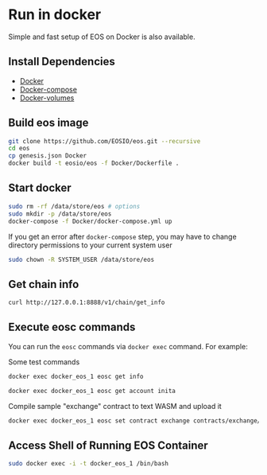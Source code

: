 # Run in docker

Simple and fast setup of EOS on Docker is also available. 

## Install Dependencies
 - [Docker](https://docs.docker.com)
 - [Docker-compose](https://github.com/docker/compose)
 - [Docker-volumes](https://github.com/cpuguy83/docker-volumes)

## Build eos image

```bash
git clone https://github.com/EOSIO/eos.git --recursive
cd eos
cp genesis.json Docker 
docker build -t eosio/eos -f Docker/Dockerfile .
```

## Start docker

```bash
sudo rm -rf /data/store/eos # options 
sudo mkdir -p /data/store/eos
docker-compose -f Docker/docker-compose.yml up
```

If you get an error after `docker-compose` step, you may have to change directory permissions to your current system user 

```bash
sudo chown -R SYSTEM_USER /data/store/eos
```

## Get chain info

```bash
curl http://127.0.0.1:8888/v1/chain/get_info
```

## Execute eosc commands

You can run the `eosc` commands via `docker exec` command. For example:

Some test commands

```bash
docker exec docker_eos_1 eosc get info
```

```bash
docker exec docker_eos_1 eosc get account inita
```

Compile sample "exchange" contract to text WASM and upload it

```bash
docker exec docker_eos_1 eosc set contract exchange contracts/exchange/exchange.wast contracts/exchange/exchange.abi
```

## Access Shell of Running EOS Container

```bash
sudo docker exec -i -t docker_eos_1 /bin/bash
```